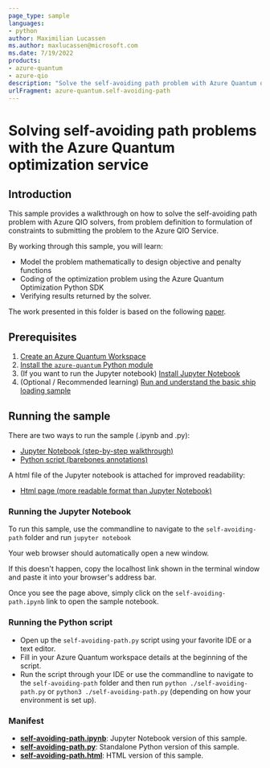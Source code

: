 ```yaml
---
page_type: sample
languages:
- python
author: Maximilian Lucassen
ms.author: maxlucassen@microsoft.com
ms.date: 7/19/2022
products:
- azure-quantum
- azure-qio
description: "Solve the self-avoiding path problem with Azure Quantum optimization service"
urlFragment: azure-quantum.self-avoiding-path
---
```


# Solving self-avoiding path problems with the Azure Quantum optimization service

## Introduction

This sample provides a walkthrough on how to solve the self-avoiding path problem with Azure QIO solvers, from problem definition to formulation of constraints to submitting the problem to the Azure QIO Service.

By working through this sample, you will learn:

- Model the problem mathematically to design objective and penalty functions
- Coding of the optimization problem using the Azure Quantum Optimization Python SDK
- Verifying results returned by the solver. 

The work presented in this folder is based on the following [paper](https://arxiv.org/abs/1811.00713). 

## Prerequisites

1. [Create an Azure Quantum Workspace](https://docs.microsoft.com/azure/quantum/how-to-create-quantum-workspaces-with-the-azure-portal)
2. [Install the `azure-quantum` Python module](https://docs.microsoft.com/azure/quantum/optimization-install-sdk)
3. (If you want to run the Jupyter notebook) [Install Jupyter Notebook](https://jupyter.org/install)
4. (Optional / Recommended learning) [Run and understand the basic ship loading sample](../ship-loading/) 

## Running the sample

There are two ways to run the sample (.ipynb and .py):

- [Jupyter Notebook (step-by-step walkthrough)](./self-avoiding-path.ipynb)
- [Python script (barebones annotations)](./self-avoiding-path.py)

A html file of the Jupyter notebook is attached for improved readability:

- [Html page (more readable format than Jupyter Notebook)](./self-avoiding-path.html)

### Running the Jupyter Notebook

To run this sample, use the commandline to navigate to the `self-avoiding-path` folder and run `jupyter notebook`

Your web browser should automatically open a new window.

If this doesn't happen, copy the localhost link shown in the terminal window and paste it into your browser's address bar.

Once you see the page above, simply click on the `self-avoiding-path.ipynb` link to open the sample notebook.

### Running the Python script

- Open up the `self-avoiding-path.py` script using your favorite IDE or a text editor.
- Fill in your Azure Quantum workspace details at the beginning of the script.
- Run the script through your IDE or use the commandline to navigate to the `self-avoiding-path` folder and then run `python ./self-avoiding-path.py` or `python3 ./self-avoiding-path.py` (depending on how your environment is set up).

### Manifest

- **[self-avoiding-path.ipynb](https://github.com/microsoft/qio-samples/blob/main/samples/self-avoiding-path/self-avoiding-path.ipynb)**: Jupyter Notebook version of this sample.
- **[self-avoiding-path.py](https://github.com/microsoft/qio-samples/blob/main/samples/self-avoiding-path/self-avoiding-path.py)**: Standalone Python version of this sample.
- **[self-avoiding-path.html](https://github.com/microsoft/qio-samples/blob/main/samples/self-avoiding-path/self-avoiding-path.html)**: HTML version of this sample.

